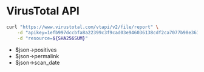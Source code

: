 # VirusTotal API

```bash
curl "https://www.virustotal.com/vtapi/v2/file/report" \
    -d "apikey=1efb997dccbfa8a22399c3f9cad03e946036138cdf2ca7077b98e361d4cbb67b" \
    -d "resource=${SHA256SUM}"
```

- $json->positives
- $json->permalink
- $json->scan_date

